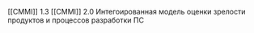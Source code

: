 [[CMMI]] 1.3 [[CMMI]] 2.0 Интегоированная модель оценки зрелости продуктов и процессов разработки ПС